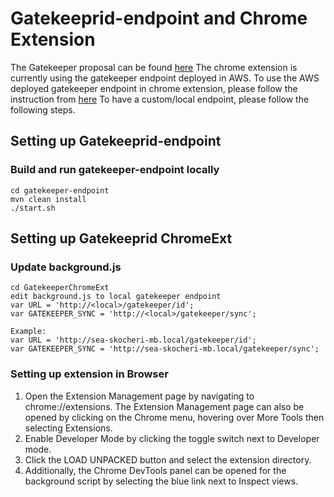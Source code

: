 # Gatekeeprid-endpoint and Chrome Extension

The Gatekeeper proposal can be found [here](https://github.com/MagniteEngineering/Gatekeeper)
The chrome extension is currently using the gatekeeper endpoint deployed in AWS.
To use the AWS deployed gatekeeper endpoint in chrome extension, please follow the instruction from 
[here](/GatekeeperChromeExt/README.md) 
To have a custom/local endpoint, please follow the following steps.

## Setting up Gatekeeprid-endpoint

### Build and run gatekeeper-endpoint locally

```
cd gatekeeper-endpoint
mvn clean install
./start.sh
```

## Setting up Gatekeeprid ChromeExt

### Update background.js 

```
cd GatekeeperChromeExt
edit background.js to local gatekeeper endpoint 
var URL = 'http://<local>/gatekeeper/id';
var GATEKEEPER_SYNC = 'http://<local>/gatekeeper/sync';

Example:
var URL = 'http://sea-skocheri-mb.local/gatekeeper/id';
var GATEKEEPER_SYNC = 'http://sea-skocheri-mb.local/gatekeeper/sync';
```

### Setting up extension in Browser
1. Open the Extension Management page by navigating to chrome://extensions.
	The Extension Management page can also be opened by clicking on the Chrome menu, hovering over More Tools then selecting Extensions.
2. Enable Developer Mode by clicking the toggle switch next to Developer mode.
3. Click the LOAD UNPACKED button and select the extension directory.
4. Additionally, the Chrome DevTools panel can be opened for the background script by selecting the blue link next to Inspect views. 

